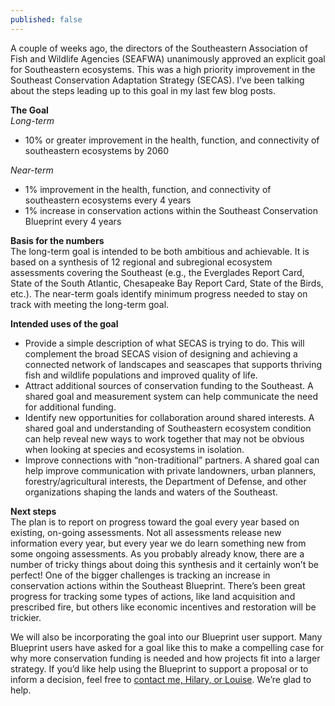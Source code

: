 ```yaml
---
published: false
---
```

A couple of weeks ago, the directors of the Southeastern Association of Fish and Wildlife Agencies (SEAFWA) unanimously approved an explicit goal for Southeastern ecosystems. This was a high priority improvement in the Southeast Conservation Adaptation Strategy (SECAS). I’ve been talking about the steps leading up to this goal in my last few blog posts.

**The Goal**  
_Long-term_  

- 10% or greater improvement in the health, function, and connectivity of southeastern ecosystems by 2060

_Near-term_  

- 1% improvement in the health, function, and connectivity of southeastern ecosystems every 4 years
- 1% increase in conservation actions within the Southeast Conservation Blueprint every 4 years

**Basis for the numbers**  
The long-term goal is intended to be both ambitious and achievable. It is based on a synthesis of 12 regional and subregional ecosystem assessments covering the Southeast (e.g., the Everglades Report Card, State of the South Atlantic, Chesapeake Bay Report Card, State of the Birds, etc.). The near-term goals identify minimum progress needed to stay on track with meeting the long-term goal.

**Intended uses of the goal**
- Provide a simple description of what SECAS is trying to do. This will complement the broad SECAS vision of designing and achieving a connected network of landscapes and seascapes that supports thriving fish and wildlife populations and improved quality of life.
- Attract additional sources of conservation funding to the Southeast. A shared goal and measurement system can help communicate the need for additional funding.
- Identify new opportunities for collaboration around shared interests. A shared goal and understanding of Southeastern ecosystem condition can help reveal new ways to work together that may not be obvious when looking at species and ecosystems in isolation.
- Improve connections with “non-traditional” partners. A shared goal can help improve communication with private landowners, urban planners, forestry/agricultural interests, the Department of Defense, and other organizations shaping the lands and waters of the Southeast.

**Next steps**  
The plan is to report on progress toward the goal every year based on existing, on-going assessments. Not all assessments release new information every year, but every year we do learn something new from some ongoing assessments. As you probably already know, there are a number of tricky things about doing this synthesis and it certainly won’t be perfect! One of the bigger challenges is tracking an increase in conservation actions within the Southeast Blueprint. There’s been great progress for tracking some types of actions, like land acquisition and prescribed fire, but others like economic incentives and restoration will be trickier.

We will also be incorporating the goal into our Blueprint user support. Many Blueprint users have asked for a goal like this to make a compelling case for why more conservation funding is needed and how projects fit into a larger strategy. If you’d like help using the Blueprint to support a proposal or to inform a decision, feel free to [contact me, Hilary, or Louise](http://secassoutheast.org/staff). We’re glad to help.